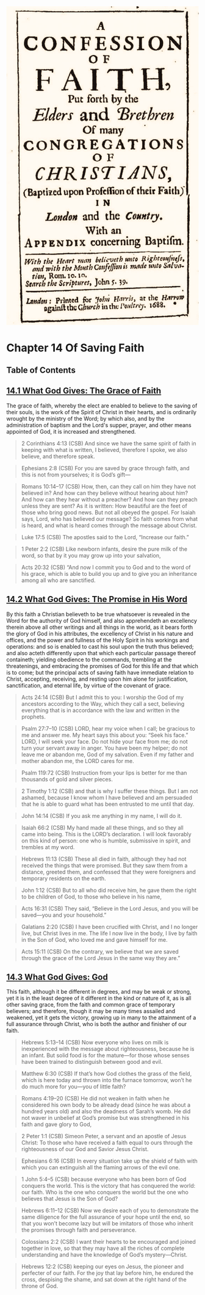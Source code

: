 <img class="intro-right" src="art-1689.png">

# Chapter 14 Of Saving Faith

## Table of Contents

<!-- toc -->

## [14.1 What God Gives: The Grace of Faith](1689-14-1-God-gives-grace-of-faith.md)

The grace of faith, whereby the elect are enabled to believe to the saving of their souls, is the work of the Spirit of Christ in their hearts, and is ordinarily wrought by the ministry of the Word; by which also, and by the administration of baptism and the Lord's supper, prayer, and other means appointed of God, it is increased and strengthened.

>2 Corinthians 4:13 (CSB) And since we have the same spirit of faith in keeping with what is written, I believed, therefore I spoke, we also believe, and therefore speak.

>Ephesians 2:8 (CSB) For you are saved by grace through faith, and this is not from yourselves; it is God’s gift—

>Romans 10:14–17 (CSB) How, then, can they call on him they have not believed in? And how can they believe without hearing about him? And how can they hear without a preacher? And how can they preach unless they are sent? As it is written: How beautiful are the feet of those who bring good news. But not all obeyed the gospel. For Isaiah says, Lord, who has believed our message? So faith comes from what is heard, and what is heard comes through the message about Christ.

>Luke 17:5 (CSB) The apostles said to the Lord, “Increase our faith.”

>1 Peter 2:2 (CSB) Like newborn infants, desire the pure milk of the word, so that by it you may grow up into your salvation,

>Acts 20:32 (CSB) “And now I commit you to God and to the word of his grace, which is able to build you up and to give you an inheritance among all who are sanctified.

## [14.2 What God Gives: The Promise in His Word](1689-14-2-God-gives-promise-in-his-word.md)

By this faith a Christian believeth to be true whatsoever is revealed in the Word for the authority of God himself, and also apprehendeth an excellency therein above all other writings and all things in the world, as it bears forth the glory of God in his attributes, the excellency of Christ in his nature and offices, and the power and fullness of the Holy Spirit in his workings and operations: and so is enabled to cast his soul upon the truth thus believed; and also acteth differently upon that which each particular passage thereof containeth; yielding obedience to the commands, trembling at the threatenings, and embracing the promises of God for this life and that which is to come; but the principal acts of saving faith have immediate relation to Christ, accepting, receiving, and resting upon him alone for justification, sanctification, and eternal life, by virtue of the covenant of grace.

>Acts 24:14 (CSB) But I admit this to you: I worship the God of my ancestors according to the Way, which they call a sect, believing everything that is in accordance with the law and written in the prophets.

>Psalm 27:7–10 (CSB) LORD, hear my voice when I call; be gracious to me and answer me. My heart says this about you: “Seek his face.” LORD, I will seek your face. Do not hide your face from me; do not turn your servant away in anger. You have been my helper; do not leave me or abandon me, God of my salvation. Even if my father and mother abandon me, the LORD cares for me.

>Psalm 119:72 (CSB) Instruction from your lips is better for me than thousands of gold and silver pieces.

>2 Timothy 1:12 (CSB) and that is why I suffer these things. But I am not ashamed, because I know whom I have believed and am persuaded that he is able to guard what has been entrusted to me until that day.

>John 14:14 (CSB) If you ask me anything in my name, I will do it.

>Isaiah 66:2 (CSB) My hand made all these things, and so they all came into being. This is the LORD’s declaration. I will look favorably on this kind of person: one who is humble, submissive in spirit, and trembles at my word.

>Hebrews 11:13 (CSB) These all died in faith, although they had not received the things that were promised. But they saw them from a distance, greeted them, and confessed that they were foreigners and temporary residents on the earth.

>John 1:12 (CSB) But to all who did receive him, he gave them the right to be children of God, to those who believe in his name,

>Acts 16:31 (CSB) They said, “Believe in the Lord Jesus, and you will be saved—you and your household.”

>Galatians 2:20 (CSB) I have been crucified with Christ, and I no longer live, but Christ lives in me. The life I now live in the body, I live by faith in the Son of God, who loved me and gave himself for me.

>Acts 15:11 (CSB) On the contrary, we believe that we are saved through the grace of the Lord Jesus in the same way they are.”

## [14.3 What God Gives: God](1689-14-3-God-gives-God.md)

This faith, although it be different in degrees, and may be weak or strong, yet it is in the least degree of it different in the kind or nature of it, as is all other saving grace, from the faith and common grace of temporary believers; and therefore, though it may be many times assailed and weakened, yet it gets the victory, growing up in many to the attainment of a full assurance through Christ, who is both the author and finisher of our faith.

>Hebrews 5:13–14 (CSB) Now everyone who lives on milk is inexperienced with the message about righteousness, because he is an infant. But solid food is for the mature—for those whose senses have been trained to distinguish between good and evil.

>Matthew 6:30 (CSB) If that’s how God clothes the grass of the field, which is here today and thrown into the furnace tomorrow, won’t he do much more for you—you of little faith?

>Romans 4:19–20 (CSB) He did not weaken in faith when he considered his own body to be already dead (since he was about a hundred years old) and also the deadness of Sarah’s womb. He did not waver in unbelief at God’s promise but was strengthened in his faith and gave glory to God,

>2 Peter 1:1 (CSB) Simeon Peter, a servant and an apostle of Jesus Christ: To those who have received a faith equal to ours through the righteousness of our God and Savior Jesus Christ.

>Ephesians 6:16 (CSB) In every situation take up the shield of faith with which you can extinguish all the flaming arrows of the evil one.

>1 John 5:4–5 (CSB) because everyone who has been born of God conquers the world. This is the victory that has conquered the world: our faith. Who is the one who conquers the world but the one who believes that Jesus is the Son of God?

>Hebrews 6:11–12 (CSB) Now we desire each of you to demonstrate the same diligence for the full assurance of your hope until the end, so that you won’t become lazy but will be imitators of those who inherit the promises through faith and perseverance.

>Colossians 2:2 (CSB) I want their hearts to be encouraged and joined together in love, so that they may have all the riches of complete understanding and have the knowledge of God’s mystery—Christ.

>Hebrews 12:2 (CSB) keeping our eyes on Jesus, the pioneer and perfecter of our faith. For the joy that lay before him, he endured the cross, despising the shame, and sat down at the right hand of the throne of God.
